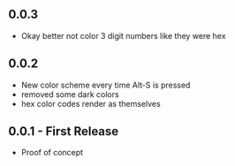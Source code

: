 ## 0.0.3
* Okay better not color 3 digit numbers like they were hex

## 0.0.2
* New color scheme every time Alt-S is pressed
* removed some dark colors
* hex color codes render as themselves

## 0.0.1 - First Release
* Proof of concept
